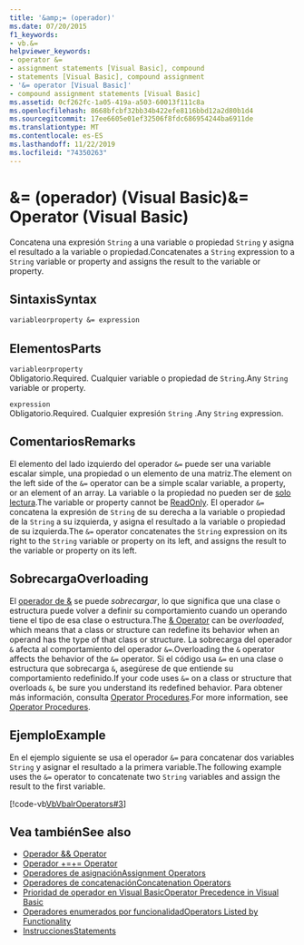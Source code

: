 ```yaml
---
title: '&amp;= (operador)'
ms.date: 07/20/2015
f1_keywords:
- vb.&=
helpviewer_keywords:
- operator &=
- assignment statements [Visual Basic], compound
- statements [Visual Basic], compound assignment
- '&= operator [Visual Basic]'
- compound assignment statements [Visual Basic]
ms.assetid: 0cf262fc-1a05-419a-a503-60013f111c8a
ms.openlocfilehash: 8668bfcbf32bb34b422efe8116bbd12a2d80b1d4
ms.sourcegitcommit: 17ee6605e01ef32506f8fdc686954244ba6911de
ms.translationtype: MT
ms.contentlocale: es-ES
ms.lasthandoff: 11/22/2019
ms.locfileid: "74350263"
---
```

# <a name="amp-operator-visual-basic"></a><span data-ttu-id="3fdbc-102">&amp;= (operador) (Visual Basic)</span><span class="sxs-lookup"><span data-stu-id="3fdbc-102">&amp;= Operator (Visual Basic)</span></span>
<span data-ttu-id="3fdbc-103">Concatena una expresión `String` a una variable o propiedad `String` y asigna el resultado a la variable o propiedad.</span><span class="sxs-lookup"><span data-stu-id="3fdbc-103">Concatenates a `String` expression to a `String` variable or property and assigns the result to the variable or property.</span></span>  
  
## <a name="syntax"></a><span data-ttu-id="3fdbc-104">Sintaxis</span><span class="sxs-lookup"><span data-stu-id="3fdbc-104">Syntax</span></span>  
  
```vb  
variableorproperty &= expression  
```  
  
## <a name="parts"></a><span data-ttu-id="3fdbc-105">Elementos</span><span class="sxs-lookup"><span data-stu-id="3fdbc-105">Parts</span></span>  
 `variableorproperty`  
 <span data-ttu-id="3fdbc-106">Obligatorio.</span><span class="sxs-lookup"><span data-stu-id="3fdbc-106">Required.</span></span> <span data-ttu-id="3fdbc-107">Cualquier variable o propiedad de `String`.</span><span class="sxs-lookup"><span data-stu-id="3fdbc-107">Any `String` variable or property.</span></span>  
  
 `expression`  
 <span data-ttu-id="3fdbc-108">Obligatorio.</span><span class="sxs-lookup"><span data-stu-id="3fdbc-108">Required.</span></span> <span data-ttu-id="3fdbc-109">Cualquier expresión `String` .</span><span class="sxs-lookup"><span data-stu-id="3fdbc-109">Any `String` expression.</span></span>  
  
## <a name="remarks"></a><span data-ttu-id="3fdbc-110">Comentarios</span><span class="sxs-lookup"><span data-stu-id="3fdbc-110">Remarks</span></span>  
 <span data-ttu-id="3fdbc-111">El elemento del lado izquierdo del operador `&=` puede ser una variable escalar simple, una propiedad o un elemento de una matriz.</span><span class="sxs-lookup"><span data-stu-id="3fdbc-111">The element on the left side of the `&=` operator can be a simple scalar variable, a property, or an element of an array.</span></span> <span data-ttu-id="3fdbc-112">La variable o la propiedad no pueden ser de [solo lectura](../../../visual-basic/language-reference/modifiers/readonly.md).</span><span class="sxs-lookup"><span data-stu-id="3fdbc-112">The variable or property cannot be [ReadOnly](../../../visual-basic/language-reference/modifiers/readonly.md).</span></span> <span data-ttu-id="3fdbc-113">El operador `&=` concatena la expresión de `String` de su derecha a la variable o propiedad de la `String` a su izquierda, y asigna el resultado a la variable o propiedad de su izquierda.</span><span class="sxs-lookup"><span data-stu-id="3fdbc-113">The `&=` operator concatenates the `String` expression on its right to the `String` variable or property on its left, and assigns the result to the variable or property on its left.</span></span>  
  
## <a name="overloading"></a><span data-ttu-id="3fdbc-114">Sobrecarga</span><span class="sxs-lookup"><span data-stu-id="3fdbc-114">Overloading</span></span>  
 <span data-ttu-id="3fdbc-115">El [operador de &](../../../visual-basic/language-reference/operators/concatenation-operator.md) se puede *sobrecargar*, lo que significa que una clase o estructura puede volver a definir su comportamiento cuando un operando tiene el tipo de esa clase o estructura.</span><span class="sxs-lookup"><span data-stu-id="3fdbc-115">The [& Operator](../../../visual-basic/language-reference/operators/concatenation-operator.md) can be *overloaded*, which means that a class or structure can redefine its behavior when an operand has the type of that class or structure.</span></span> <span data-ttu-id="3fdbc-116">La sobrecarga del operador `&` afecta al comportamiento del operador `&=`.</span><span class="sxs-lookup"><span data-stu-id="3fdbc-116">Overloading the `&` operator affects the behavior of the `&=` operator.</span></span> <span data-ttu-id="3fdbc-117">Si el código usa `&=` en una clase o estructura que sobrecarga `&`, asegúrese de que entiende su comportamiento redefinido.</span><span class="sxs-lookup"><span data-stu-id="3fdbc-117">If your code uses `&=` on a class or structure that overloads `&`, be sure you understand its redefined behavior.</span></span> <span data-ttu-id="3fdbc-118">Para obtener más información, consulta [Operator Procedures](../../../visual-basic/programming-guide/language-features/procedures/operator-procedures.md).</span><span class="sxs-lookup"><span data-stu-id="3fdbc-118">For more information, see [Operator Procedures](../../../visual-basic/programming-guide/language-features/procedures/operator-procedures.md).</span></span>  
  
## <a name="example"></a><span data-ttu-id="3fdbc-119">Ejemplo</span><span class="sxs-lookup"><span data-stu-id="3fdbc-119">Example</span></span>  
 <span data-ttu-id="3fdbc-120">En el ejemplo siguiente se usa el operador `&=` para concatenar dos variables `String` y asignar el resultado a la primera variable.</span><span class="sxs-lookup"><span data-stu-id="3fdbc-120">The following example uses the `&=` operator to concatenate two `String` variables and assign the result to the first variable.</span></span>  
  
 [!code-vb[VbVbalrOperators#3](~/samples/snippets/visualbasic/VS_Snippets_VBCSharp/VbVbalrOperators/VB/Class1.vb#3)]  
  
## <a name="see-also"></a><span data-ttu-id="3fdbc-121">Vea también</span><span class="sxs-lookup"><span data-stu-id="3fdbc-121">See also</span></span>

- [<span data-ttu-id="3fdbc-122">Operador &</span><span class="sxs-lookup"><span data-stu-id="3fdbc-122">& Operator</span></span>](../../../visual-basic/language-reference/operators/concatenation-operator.md)
- [<span data-ttu-id="3fdbc-123">Operador +=</span><span class="sxs-lookup"><span data-stu-id="3fdbc-123">+= Operator</span></span>](../../../visual-basic/language-reference/operators/addition-assignment-operator.md)
- [<span data-ttu-id="3fdbc-124">Operadores de asignación</span><span class="sxs-lookup"><span data-stu-id="3fdbc-124">Assignment Operators</span></span>](../../../visual-basic/language-reference/operators/assignment-operators.md)
- [<span data-ttu-id="3fdbc-125">Operadores de concatenación</span><span class="sxs-lookup"><span data-stu-id="3fdbc-125">Concatenation Operators</span></span>](../../../visual-basic/language-reference/operators/concatenation-operators.md)
- [<span data-ttu-id="3fdbc-126">Prioridad de operador en Visual Basic</span><span class="sxs-lookup"><span data-stu-id="3fdbc-126">Operator Precedence in Visual Basic</span></span>](../../../visual-basic/language-reference/operators/operator-precedence.md)
- [<span data-ttu-id="3fdbc-127">Operadores enumerados por funcionalidad</span><span class="sxs-lookup"><span data-stu-id="3fdbc-127">Operators Listed by Functionality</span></span>](../../../visual-basic/language-reference/operators/operators-listed-by-functionality.md)
- [<span data-ttu-id="3fdbc-128">Instrucciones</span><span class="sxs-lookup"><span data-stu-id="3fdbc-128">Statements</span></span>](../../../visual-basic/programming-guide/language-features/statements.md)
